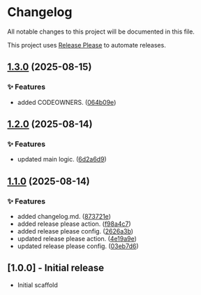 # Changelog

All notable changes to this project will be documented in this file.

This project uses [Release Please](https://github.com/googleapis/release-please) to automate releases.

## [1.3.0](https://github.com/PSheon/test-change-log/compare/GOOD-v1.2.0...GOOD-v1.3.0) (2025-08-15)


### ✨ Features

* added CODEOWNERS. ([064b09e](https://github.com/PSheon/test-change-log/commit/064b09e29f172b8a91f5644fb00426c80041467e))

## [1.2.0](https://github.com/PSheon/test-change-log/compare/GOOD-v1.1.0...GOOD-v1.2.0) (2025-08-14)


### ✨ Features

* updated main logic. ([6d2a6d9](https://github.com/PSheon/test-change-log/commit/6d2a6d9979089c707ddb7a442ae80f30f9a23170))

## [1.1.0](https://github.com/PSheon/test-change-log/compare/GOOD-v1.0.0...GOOD-v1.1.0) (2025-08-14)


### ✨ Features

* added changelog.md. ([873721e](https://github.com/PSheon/test-change-log/commit/873721e38d270652a667680dfaf0c9405ae711e7))
* added release please action. ([f98a4c7](https://github.com/PSheon/test-change-log/commit/f98a4c7b0e001cb30d5e477e54ef14f2fa28ca6e))
* added release please config. ([2626a3b](https://github.com/PSheon/test-change-log/commit/2626a3b00ebc8124918533a0be6a26a9aa67b827))
* updated release please action. ([4e19a9e](https://github.com/PSheon/test-change-log/commit/4e19a9ea07dcd58f9ef7b3f5b354a750644cfb47))
* updated release please config. ([03eb7d6](https://github.com/PSheon/test-change-log/commit/03eb7d663ac1a3474e8bd5ec61ea9d928522c7bb))

## [1.0.0] - Initial release

- Initial scaffold
